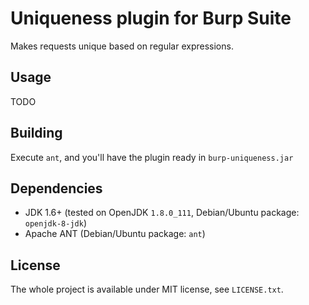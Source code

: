 Uniqueness plugin for Burp Suite
================================

Makes requests unique based on regular expressions.

Usage
-----

TODO

Building
--------

Execute `ant`, and you'll have the plugin ready in `burp-uniqueness.jar`

Dependencies
------------

 - JDK 1.6+ (tested on OpenJDK `1.8.0_111`, Debian/Ubuntu package: `openjdk-8-jdk`)
 - Apache ANT (Debian/Ubuntu package: `ant`)

License
-------

The whole project is available under MIT license, see `LICENSE.txt`.

